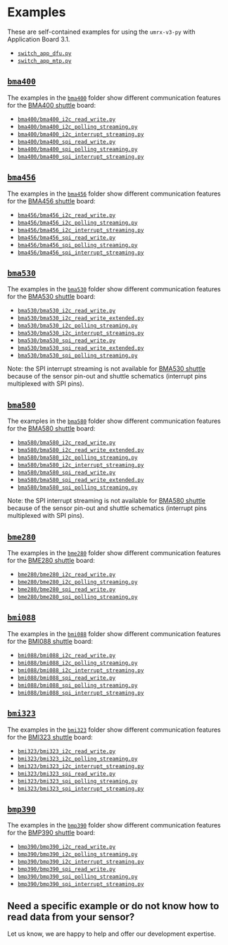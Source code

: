 # Examples

These are self-contained examples for using the `umrx-v3-py` with Application Board 3.1.

* [`switch_app_dfu.py`](./switch_app_dfu.py)
* [`switch_app_mtp.py`](./switch_app_mtp.py)

## [`bma400`](https://www.bosch-sensortec.com/products/motion-sensors/accelerometers/bma400/)

The examples in the [`bma400`](./bma400) folder 
show different communication features for the 
[BMA400 shuttle](https://www.bosch-sensortec.com/media/boschsensortec/downloads/shuttle_board_flyer/application_board_3_1/bst-bma400-sf000.pdf)
board:

* [`bma400/bma400_i2c_read_write.py`](./bma400/bma400_i2c_read_write.py) 
* [`bma400/bma400_i2c_polling_streaming.py`](./bma400/bma400_i2c_polling_streaming.py)
* [`bma400/bma400_i2c_interrupt_streaming.py`](./bma400/bma400_i2c_interrupt_streaming.py)
* [`bma400/bma400_spi_read_write.py`](./bma400/bma400_spi_read_write.py)
* [`bma400/bma400_spi_polling_streaming.py`](./bma400/bma400_spi_polling_streaming.py)
* [`bma400/bma400_spi_interrupt_streaming.py`](./bma400/bma400_spi_interrupt_streaming.py)

## [`bma456`](https://www.bosch-sensortec.com/products/motion-sensors/accelerometers/bma456/)

The examples in the [`bma456`](./bma456) folder 
show different communication features for the 
[BMA456 shuttle](https://www.bosch-sensortec.com/media/boschsensortec/downloads/shuttle_board_flyer/application_board_3_1/bst-bma456-sf000.pdf)
board:

* [`bma456/bma456_i2c_read_write.py`](./bma456/bma456_i2c_read_write.py) 
* [`bma456/bma456_i2c_polling_streaming.py`](./bma456/bma456_i2c_polling_streaming.py)
* [`bma456/bma456_i2c_interrupt_streaming.py`](./bma456/bma456_i2c_interrupt_streaming.py)
* [`bma456/bma456_spi_read_write.py`](./bma456/bma456_spi_read_write.py)
* [`bma456/bma456_spi_polling_streaming.py`](./bma456/bma456_spi_polling_streaming.py)
* [`bma456/bma456_spi_interrupt_streaming.py`](./bma456/bma456_spi_interrupt_streaming.py)

## [`bma530`](https://www.bosch-sensortec.com/products/motion-sensors/accelerometers/bma530/)

The examples in the [`bma530`](./bma530) folder 
show different communication features for the 
[BMA530 shuttle](https://www.bosch-sensortec.com/media/boschsensortec/downloads/shuttle_board_flyer/application_board_3_1/bst-bma530-sf000.pdf)
board:

* [`bma530/bma530_i2c_read_write.py`](./bma530/bma530_i2c_read_write.py)
* [`bma530/bma530_i2c_read_write_extended.py`](./bma530/bma530_i2c_read_write_extended.py)
* [`bma530/bma530_i2c_polling_streaming.py`](./bma530/bma530_i2c_polling_streaming.py)
* [`bma530/bma530_i2c_interrupt_streaming.py`](./bma530/bma530_i2c_interrupt_streaming.py)
* [`bma530/bma530_spi_read_write.py`](./bma530/bma530_spi_read_write.py)
* [`bma530/bma530_spi_read_write_extended.py`](./bma530/bma530_spi_read_write_extended.py)
* [`bma530/bma530_spi_polling_streaming.py`](./bma530/bma530_spi_polling_streaming.py)

Note: the SPI interrupt streaming is not available for 
[BMA530 shuttle](https://www.bosch-sensortec.com/media/boschsensortec/downloads/shuttle_board_flyer/application_board_3_1/bst-bma530-sf000.pdf)
because of the sensor pin-out and shuttle schematics (interrupt pins multiplexed with SPI pins).


## [`bma580`](https://www.bosch-sensortec.com/products/motion-sensors/accelerometers/bma580/)

The examples in the [`bma580`](./bma580) folder 
show different communication features for the 
[BMA580 shuttle](https://www.bosch-sensortec.com/media/boschsensortec/downloads/shuttle_board_flyer/application_board_3_1/bst-bma580-sf000.pdf)
board:

* [`bma580/bma580_i2c_read_write.py`](./bma580/bma580_i2c_read_write.py)
* [`bma580/bma580_i2c_read_write_extended.py`](./bma580/bma580_i2c_read_write_extended.py)
* [`bma580/bma580_i2c_polling_streaming.py`](./bma580/bma580_i2c_polling_streaming.py)
* [`bma580/bma580_i2c_interrupt_streaming.py`](./bma580/bma580_i2c_interrupt_streaming.py)
* [`bma580/bma580_spi_read_write.py`](./bma580/bma580_spi_read_write.py)
* [`bma580/bma580_spi_read_write_extended.py`](./bma580/bma580_spi_read_write_extended.py)
* [`bma580/bma580_spi_polling_streaming.py`](./bma580/bma580_spi_polling_streaming.py)

Note: the SPI interrupt streaming is not available for 
[BMA580 shuttle](https://www.bosch-sensortec.com/media/boschsensortec/downloads/shuttle_board_flyer/application_board_3_1/bst-bma580-sf000.pdf)
because of the sensor pin-out and shuttle schematics (interrupt pins multiplexed with SPI pins).


## [`bme280`](https://www.bosch-sensortec.com/products/environmental-sensors/humidity-sensors-bme280/)

The examples in the [`bme280`](./bme280) folder 
show different communication features for the 
[BME280 shuttle](https://www.bosch-sensortec.com/media/boschsensortec/downloads/shuttle_board_flyer/application_board_3_1/bst-bme280-sf000.pdf)
board:

* [`bme280/bme280_i2c_read_write.py`](./bme280/bme280_i2c_read_write.py)
* [`bme280/bme280_i2c_polling_streaming.py`](./bme280/bme280_i2c_polling_streaming.py)
* [`bme280/bme280_spi_read_write.py`](./bme280/bme280_spi_read_write.py)
* [`bme280/bme280_spi_polling_streaming.py`](./bme280/bme280_spi_polling_streaming.py)


## [`bmi088`](https://www.bosch-sensortec.com/products/motion-sensors/imus/bmi088/)

The examples in the [`bmi088`](./bmi088) folder 
show different communication features for the 
[BMI088 shuttle](https://www.bosch-sensortec.com/media/boschsensortec/downloads/shuttle_board_flyer/application_board_3_1/bst-bmi088-sf000.pdf)
board:

* [`bmi088/bmi088_i2c_read_write.py`](./bmi088/bmi088_i2c_read_write.py) 
* [`bmi088/bmi088_i2c_polling_streaming.py`](./bmi088/bmi088_i2c_polling_streaming.py)
* [`bmi088/bmi088_i2c_interrupt_streaming.py`](./bmi088/bmi088_i2c_interrupt_streaming.py)
* [`bmi088/bmi088_spi_read_write.py`](./bmi088/bmi088_spi_read_write.py)
* [`bmi088/bmi088_spi_polling_streaming.py`](./bmi088/bmi088_spi_polling_streaming.py)
* [`bmi088/bmi088_spi_interrupt_streaming.py`](./bmi088/bmi088_spi_interrupt_streaming.py)

## [`bmi323`](https://www.bosch-sensortec.com/products/motion-sensors/imus/bmi323/)

The examples in the [`bmi323`](./bmi323) folder 
show different communication features for the 
[BMI323 shuttle](https://www.bosch-sensortec.com/media/boschsensortec/downloads/shuttle_board_flyer/bst-bmi323-sf000.pdf)
board:

* [`bmi323/bmi323_i2c_read_write.py`](./bmi323/bmi323_i2c_read_write.py) 
* [`bmi323/bmi323_i2c_polling_streaming.py`](./bmi323/bmi323_i2c_polling_streaming.py)
* [`bmi323/bmi323_i2c_interrupt_streaming.py`](./bmi323/bmi323_i2c_interrupt_streaming.py)
* [`bmi323/bmi323_spi_read_write.py`](./bmi323/bmi323_spi_read_write.py)
* [`bmi323/bmi323_spi_polling_streaming.py`](./bmi323/bmi323_spi_polling_streaming.py)
* [`bmi323/bmi323_spi_interrupt_streaming.py`](./bmi323/bmi323_spi_interrupt_streaming.py)

## [`bmp390`](https://www.bosch-sensortec.com/products/environmental-sensors/pressure-sensors/bmp390/)

The examples in the [`bmp390`](./bmp390) folder 
show different communication features for the 
[BMP390 shuttle](https://www.bosch-sensortec.com/media/boschsensortec/downloads/shuttle_board_flyer/application_board_3_1/bst-bmp390-sf000.pdf)
board:

* [`bmp390/bmp390_i2c_read_write.py`](./bmp390/bmp390_i2c_read_write.py) 
* [`bmp390/bmp390_i2c_polling_streaming.py`](./bmp390/bmp390_i2c_polling_streaming.py)
* [`bmp390/bmp390_i2c_interrupt_streaming.py`](./bmp390/bmp390_i2c_interrupt_streaming.py)
* [`bmp390/bmp390_spi_read_write.py`](./bmp390/bmp390_spi_read_write.py)
* [`bmp390/bmp390_spi_polling_streaming.py`](./bmp390/bmp390_spi_polling_streaming.py)
* [`bmp390/bmp390_spi_interrupt_streaming.py`](./bmp390/bmp390_spi_interrupt_streaming.py)



## Need a specific example or do not know how to read data from your sensor?

Let us know, we are happy to help and offer our development expertise.
